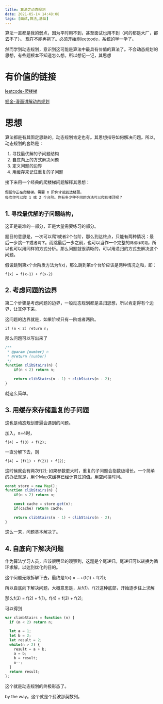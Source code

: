 ```yaml
---
title: 算法之动态规划
date: 2021-05-14 14:48:08
tags: [面试,算法,基础]
---
```


算法一直都是我的弱点，因为平时用不到，甚至面试也用不到（问的都是大厂，都去不了）。
现在不能再拖了。必须开始刷leetcode，系统的学一学了。

然而学到动态规划，意识到这可能是算法中最具有价值的算法了。不会动态规划的思想，有些题根本不知道怎么想。所以想记一记，其思想

<!-- more -->

# 有价值的链接

[leetcode-爬楼梯](https://leetcode-cn.com/problems/climbing-stairs/)

[掘金-漫画讲解动态规划](https://juejin.cn/post/6844903520039075847)

# 思想

算法都是有其固定思路的。动态规划肯定也有。其思想指导如何解决问题。所以，动态规划的套路是：

1. 寻找最优解的子问题结构
2. 自底向上的方式解决问题
3. 定义问题的边界
4. 用缓存来记住重复的子问题

接下来用一个经典的爬楼梯问题解释其思想：

	假设你正在爬楼梯。需要 n 阶你才能到达楼顶。
	每次你可以爬 1 或 2 个台阶。你有多少种不同的方法可以爬到楼顶呢？

## 1. `寻找最优解的子问题结构`，

这正是最难的一部分，正是大量需要练习的部分。

题目的意思是，一次可以爬1或者2个台阶，那么到达终点，只能有两种情况：最后一步跳`一下`或者`两下`。而跳最后一步之前，也可以当作一个完整的`爬楼梯问题`，所以也可以用同样的方式分析。那么问题就很清晰的，可以用递归的方式去解决这个问题。

假设跳到第x个台阶发方法为f(x)，那么跳到第x个台阶应该是两种情况之和，即：

	f(x) = f(x-1) + f(x-2)
	
## 2. 考虑问题的边界

第二个步骤是考虑问题的边界，一般动态规划都是递归思想，所以肯定得有个边界，让其停下来。

这问题的边界就是，如果阶梯只有一阶或者两阶。

	if (n < 2) return n;

那么问题可以写出来了

```javascript
/**
 * @param {number} n
 * @return {number}
 */
function clibStairs(n) {
	if(n < 2) return n;
	
	return clibStairs(n - 1) + clibStairs(n - 2);
}
```

就这么简单。



## 3. 用缓存来存储重复的子问题

这也是动态规划普遍会遇到的问题。

加入，n=4时，

	f(4) = f(3) + f(2);
	
一直分解下去，则

	f(4) = (f(1) + f(2)) + f(2);

这时候就会有两次f(2);
如果参数更大时，重复的子问题会指数级增长。一个简单的办法就是，用个Map来缓存已经计算过的值。用空间换时间。

```javascript
const store = new Map();
function clibStairs(n) {
	if(n < 2) return n;
	
	const cache = store.get(n);
	if(cache) return cache;
	
	return clibStairs(n - 1) + clibStairs(n - 2);
}
```

这么一来，问题基本解决了。

## 4. 自底向下解决问题

作为算法学习人员，应该很明显的观察到，这题是个尾递归。尾递归可以转换为循环求解，以达到优化的目的。

这个问题无限拆解下去，最终是f(x) = ...+(f(1) + f(2));

所以自底向下解决问题，大概意思是，从f(1)、f(2)这种底部，开始逐步往上求解

那么f(3) = f(2) + f(1)。f(4) = f(3) + f(2);

可以得到

```javascript
var climbStairs = function (n) {
  if (n < 2) return n;

  let a = 1;
  let b = 2;
  let result = 2;
  while(n > 2) {
    result = a + b;
    a = b;
    b = result;
    n--;
  } 
  return result;
};
```

这个就是动态规划的终极形态了。

by the way。这个就是个斐波那契数列。


	






